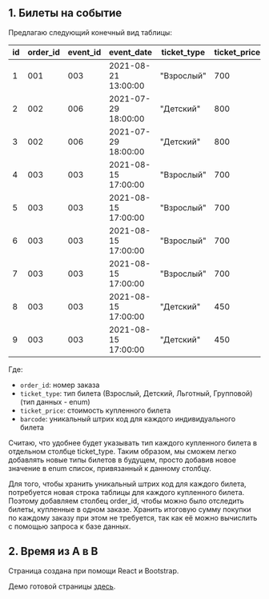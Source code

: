 ## 1. Билеты на событие ##

Предлагаю следующий конечный вид таблицы:

id  | order_id  | event_id  | event_date          | ticket_type  | ticket_price  | barcode   | user_id  | created
--- | --------- | --------- | ------------------- | ------------ | ------------  | --------- | -------- | -------------------
1   | 001       | 003       | 2021-08-21 13:00:00 | "Взрослый"   | 700           | 11111111  | 00451    | 2021-01-11 13:22:09
2   | 002       | 006       | 2021-07-29 18:00:00 | "Детский"    | 800           | 22222222  | 00364    | 2021-01-12 16:62:08
3   | 002       | 006       | 2021-07-29 18:00:00 | "Детский"    | 800           | 33333333  | 00364    | 2021-01-12 16:62:08
4   | 003       | 003       | 2021-08-15 17:00:00 | "Взрослый"   | 700           | 44444444  | 00015    | 2021-01-13 10:08:45
5   | 003       | 003       | 2021-08-15 17:00:00 | "Взрослый"   | 700           | 55555555  | 00015    | 2021-01-13 10:08:45
6   | 003       | 003       | 2021-08-15 17:00:00 | "Взрослый"   | 700           | 66666666  | 00015    | 2021-01-13 10:08:45
7   | 003       | 003       | 2021-08-15 17:00:00 | "Взрослый"   | 700           | 77777777  | 00015    | 2021-01-13 10:08:45
8   | 003       | 003       | 2021-08-15 17:00:00 | "Детский"    | 450           | 88888888  | 00015    | 2021-01-13 10:08:45
9   | 003       | 003       | 2021-08-15 17:00:00 | "Детский"    | 450           | 99999999  | 00015    | 2021-01-13 10:08:45

Где:

- `order_id`: номер заказа
- `ticket_type`: тип билета (Взрослый, Детский, Льготный, Групповой) (тип данных - enum)
- `ticket_price`: стоимость купленного билета
- `barcode`: уникальный штрих код для каждого индивидуального билета

Считаю, что удобнее будет указывать тип каждого купленного билета в отдельном столбце ticket_type. Таким образом, мы сможем легко добавлять новые типы билетов в будущем, просто добавив новое значение в enum список, привязанный к данному столбцу.

Для того, чтобы хранить уникальный штрих код для каждого билета, потребуется новая строка таблицы для каждого купленного билета. Поэтому добавляем столбец order_id, чтобы можно было отследить билеты, купленные в одном заказе. Хранить итоговую сумму покупки по каждому заказу при этом не требуется, так как её можно вычислить с помощью запроса к базе данных.

## 2. Время из A в B ##

Страница создана при помощи React и Bootstrap.

Демо готовой страницы [здесь](https://g-elena-web.github.io/tickets/).
